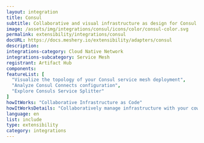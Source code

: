 ```yaml
---
layout: integration
title: Consul
subtitle: Collaborative and visual infrastructure as design for Consul
image: /assets/img/integrations/consul/icons/color/consul-color.svg
permalink: extensibility/integrations/consul
docURL: https://docs.meshery.io/extensibility/adapters/consul
description: 
integrations-category: Cloud Native Network
integrations-subcategory: Service Mesh
registrant: Artifact Hub
components: 
featureList: [
  "Visualize the topology of your Consul service mesh deployment",
  "Analyze Consul Connects configuration",
  "Explore Consuls Service Splitter"
]
howItWorks: "Collaborative Infrastructure as Code"
howItWorksDetails: "Collaboratively manage infrastructure with your coworkers synchronously sharing the same designs."
language: en
list: include
type: extensibility
category: integrations
---
```

